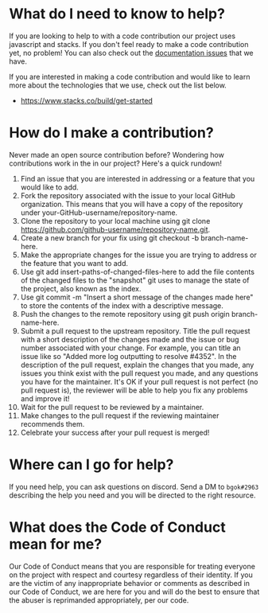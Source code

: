 # What do I need to know to help?

If you are looking to help to with a code contribution our project uses javascript and stacks. If you don't feel ready to make a code contribution yet, no problem! You can also check out the [documentation issues](https://github.com/web3devs/stacks-bitcoin-api/issues?q=is%3Aissue+is%3Aopen+label%3Adocumentation) that we have.

If you are interested in making a code contribution and would like to learn more about the technologies that we use, check out the list below.

-   https://www.stacks.co/build/get-started

# How do I make a contribution?

Never made an open source contribution before? Wondering how contributions work in the in our project? Here's a quick rundown!

1. Find an issue that you are interested in addressing or a feature that you would like to add.
2. Fork the repository associated with the issue to your local GitHub organization. This means that you will have a copy of the repository under your-GitHub-username/repository-name.
3. Clone the repository to your local machine using git clone https://github.com/github-username/repository-name.git.
4. Create a new branch for your fix using git checkout -b branch-name-here.
5. Make the appropriate changes for the issue you are trying to address or the feature that you want to add.
6. Use git add insert-paths-of-changed-files-here to add the file contents of the changed files to the "snapshot" git uses to manage the state of the project, also known as the index.
7. Use git commit -m "Insert a short message of the changes made here" to store the contents of the index with a descriptive message.
8. Push the changes to the remote repository using git push origin branch-name-here.
9. Submit a pull request to the upstream repository.
   Title the pull request with a short description of the changes made and the issue or bug number associated with your change. For example, you can title an issue like so "Added more log outputting to resolve #4352".
   In the description of the pull request, explain the changes that you made, any issues you think exist with the pull request you made, and any questions you have for the maintainer. It's OK if your pull request is not perfect (no pull request is), the reviewer will be able to help you fix any problems and improve it!
10. Wait for the pull request to be reviewed by a maintainer.
11. Make changes to the pull request if the reviewing maintainer recommends them.
12. Celebrate your success after your pull request is merged!

# Where can I go for help?

If you need help, you can ask questions on discord. Send a DM to `bgok#2963` describing the help you need and you will be directed to the right resource.

# What does the Code of Conduct mean for me?

Our Code of Conduct means that you are responsible for treating everyone on the project with respect and courtesy regardless of their identity. If you are the victim of any inappropriate behavior or comments as described in our Code of Conduct, we are here for you and will do the best to ensure that the abuser is reprimanded appropriately, per our code.
